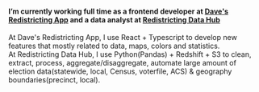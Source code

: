 ####  I’m currently working full time as a frontend developer at [Dave's Redistricting App](https://davesredistricting.org) and a data analyst at [Redistricting Data Hub](https://redistrictingdatahub.org)  
At Dave's Redistricting App, I use React + Typescript to develop new features that mostly related to data, maps, colors and statistics.  
At Redistricting Data Hub, I use Python(Pandas) + Redshift + S3 to clean, extract, process, aggregate/disaggregate, automate large amount of election data(statewide, local, Census, voterfile, ACS) & geography boundaries(precinct, local).
 
